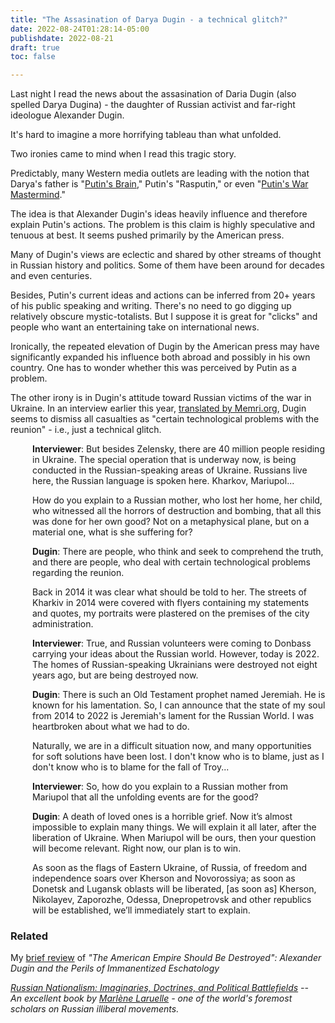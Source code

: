 ```yaml
---
title: "The Assasination of Darya Dugin - a technical glitch?"
date: 2022-08-24T01:28:14-05:00
publishdate: 2022-08-21
draft: true
toc: false

---
```


Last night I read the news about the assasination of Daria Dugin (also spelled Darya Dugina) - the daughter of Russian activist and far-right ideologue Alexander Dugin. 

It's hard to imagine a more horrifying tableau than what unfolded. 

Two ironies came to mind when I read this tragic story.

Predictably, many Western media outlets are leading with the notion that Darya's father is "<a href="https://www.washingtonpost.com/politics/daughter-of-putins-brain-ideologist-killed-in-car-blast/2022/08/21/ded9acc0-2124-11ed-9ce6-68253bd31864_story.html" target="blank">Putin's Brain</a>," Putin's "Rasputin," or even "<a href="https://www.thesun.co.uk/news/19571946/putins-guide-alexander-hospital-bomb-killed-daughter/" target="blank">Putin's War Mastermind</a>." 

The idea is that Alexander Dugin's ideas heavily influence and therefore explain Putin's actions. The problem is this claim is highly speculative and tenuous at best. It seems pushed primarily by the American press. 

Many of Dugin's views are eclectic and shared by other streams of thought in Russian history and politics. Some of them have been around for decades and even centuries.

Besides, Putin's current ideas and actions can be inferred from 20+ years of his public speaking and writing. There's no need to go digging up relatively obscure mystic-totalists. But I suppose it is great for "clicks" and people who want an entertaining take on international news. 

Ironically, the repeated elevation of Dugin by the American press may have significantly expanded his influence both abroad and possibly in his own country. One has to wonder whether this was perceived by Putin as a problem.

The other irony is in Dugin's attitude toward Russian victims of the war in Ukraine. In an interview earlier this year, <a href="https://www.memri.org/reports/purported-putin-whisperer-dugin-solar-putin-must-mobilize-entire-russian-people-win-struggle" target="blank">translated by Memri.org</a>, Dugin seems to dismiss all casualties as "certain technological problems with the reunion" - i.e., just a technical glitch.

<div style="padding-left: 2.5em;"><p><strong>Interviewer</strong>: But besides Zelensky, there are 40 million people residing in Ukraine. The special operation that is underway now, is being conducted in the Russian-speaking areas of Ukraine. Russians live here, the Russian language is spoken here. Kharkov, Mariupol...</p></div>

<div style="padding-left: 2.5em;">How do you explain to a Russian mother, who lost her home, her child, who witnessed all the horrors of destruction and bombing, that all this was done for her own good? Not on a metaphysical plane, but on a material one, what is she suffering for?</p></div>

<div style="padding-left: 2.5em;"><p><strong>Dugin</strong>: There are people, who think and seek to comprehend the truth, and there are people, who deal with certain technological problems regarding the reunion. </p></div>

<div style="padding-left: 2.5em;"><p>Back in 2014 it was clear what should be told to her. The streets of Kharkiv in 2014 were covered with flyers containing my statements and quotes, my portraits were plastered on the premises of the city administration.</p></div>

<div style="padding-left: 2.5em;"><p><strong>Interviewer</strong>: True, and Russian volunteers were coming to Donbass carrying your ideas about the Russian world. However, today is 2022. The homes of Russian-speaking Ukrainians were destroyed not eight years ago, but are being destroyed now.</p></div>

<div style="padding-left: 2.5em;"><p><strong>Dugin</strong>: There is such an Old Testament prophet named Jeremiah. He is known for his lamentation. So, I can announce that the state of my soul from 2014 to 2022 is Jeremiah's lament for the Russian World. I was heartbroken about what we had to do.</p></div>

<div style="padding-left: 2.5em;"><p>Naturally, we are in a difficult situation now, and many opportunities for soft solutions have been lost. I don't know who is to blame, just as I don't know who is to blame for the fall of Troy...</p></div>

<div style="padding-left: 2.5em;"><p><strong>Interviewer</strong>: So, how do you explain to a Russian mother from Mariupol that all the unfolding events are for the good?</p></div>

<div style="padding-left: 2.5em;"><p><strong>Dugin</strong>: A death of loved ones is a horrible grief. Now it’s almost impossible to explain many things. We will explain it all later, after the liberation of Ukraine. When Mariupol will be ours, then your question will become relevant. Right now, our plan is to win.</p></div>

<div style="padding-left: 2.5em;"><p>As soon as the flags of Eastern Ukraine, of Russia, of freedom and independence soars over Kherson and Novorossiya; as soon as Donetsk and Lugansk oblasts will be liberated, [as soon as] Kherson, Nikolayev, Zaporozhe, Odessa, Dnepropetrovsk and other republics will be established, we’ll immediately start to explain.</p></div>

### Related 
My <a href="https://www.goodreads.com/review/show/4687559911" target="blank">brief review</a> of <em>"The American Empire Should Be Destroyed": Alexander Dugin and the Perils of Immanentized Eschatology</a>

<em><a href="https://www.amazon.com/Russian-Nationalism-Imaginaries-Doctrines-Battlefields-dp-0367584816/dp/0367584816/ref=mt_other?_encoding=UTF8&me=&qid=" target="blank">Russian Nationalism: Imaginaries, Doctrines, and Political Battlefields</a></em> -- <br/>
An excellent book by <a href="https://elliott.gwu.edu/marlene-laruelle" target="blank">Marlène Laruelle</a> - one of the world's foremost scholars on Russian illiberal movements.


